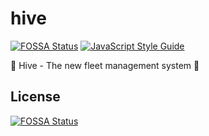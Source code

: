 # hive

[![FOSSA Status](https://app.fossa.io/api/projects/git%2Bgithub.com%2FJeanBarriere%2Fhives.svg?type=shield)](https://app.fossa.io/projects/git%2Bgithub.com%2FJeanBarriere%2Fhives?ref=badge_shield)
[![JavaScript Style Guide](https://img.shields.io/badge/code_style-standard-brightgreen.svg)](https://standardjs.com)

:honey_pot: Hive - The new fleet management system :honeybee:


## License
[![FOSSA Status](https://app.fossa.io/api/projects/git%2Bgithub.com%2FJeanBarriere%2Fhives.svg?type=large)](https://app.fossa.io/projects/git%2Bgithub.com%2FJeanBarriere%2Fhives?ref=badge_large)

